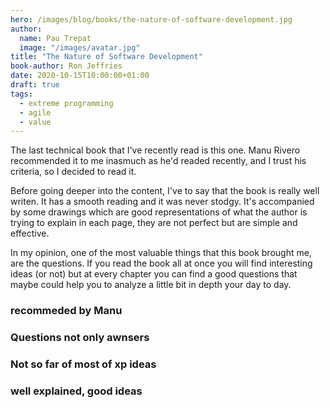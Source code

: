 ```yaml
---
hero: /images/blog/books/the-nature-of-software-development.jpg
author:
  name: Pau Trepat
  image: "/images/avatar.jpg"
title: "The Nature of Software Development"
book-author: Ron Jeffries
date: 2020-10-15T10:00:00+01:00
draft: true
tags: 
  - extreme programming 
  - agile 
  - value
---
```


The last technical book that I've recently read is this one. Manu Rivero recommended it to me inasmuch as he'd readed recently, and I trust his criteria, so I decided to read it.

Before going deeper into the content, I've to say that the book is really well writen. It has a smooth reading and it was never stodgy. It's accompanied by some drawings which are good representations of what the author is trying to explain in each page, they are not perfect but are simple and effective.

In my opinion, one of the most valuable things that this book brought me, are the questions. If you read the book all at once you will find interesting ideas (or not) but at every chapter you can find a good questions that maybe could help you to analyze a little bit in depth your day to day.


### recommeded by Manu
### Questions not only awnsers
### Not so far of most of xp ideas
### well explained, good ideas